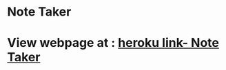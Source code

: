 # Note Taker








# View webpage at : [heroku link- Note Taker](https://notetakingapp1.herokuapp.com/notes)
